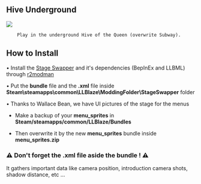 ## Hive Underground
![](Workfiles/Render.jpg)

		Play in the underground Hive of the Queen (overwrite Subway).
		
## How to Install
• Install the [Stage Swapper](https://thunderstore.io/c/lethal-league-blaze/p/AndyLobjois/StageSwapper/) and it's dependencies (BepInEx and LLBML) through [r2modman](https://lethal-league-blaze.thunderstore.io/package/ebkr/r2modman/)

• Put the __**bundle**__ file and the **.xml** file inside **Steam\steamapps\common\LLBlaze\ModdingFolder\StageSwapper** folder

• Thanks to Wallace Bean, we have UI pictures of the stage for the menus

- Make a backup of your **menu_sprites** in **Steam/steamapps/common/LLBlaze/Bundles**
	
- Then overwrite it by the new **menu_sprites** bundle inside **menu_sprites.zip**

### ⚠️ Don't forget the .xml file aside the bundle ! ⚠️
It gathers important data like camera position, introduction camera shots, shadow distance, etc ...
